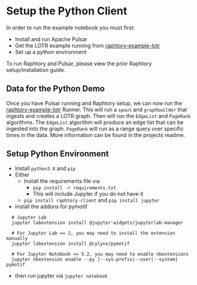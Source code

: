 # Setup the Python Client 

In order to run the example notebook you must first:

* Install and run Apache Pulsar
* Get the LOTR example running from [raphtory-example-lotr](https://github.com/Raphtory/Raphtory/tree/master/examples/raphtory-example-lotr)
* Set up a python environment

To run Raphtory and Pulsar, please view the prior Raphtory setup/installation guide.

##  Data for the Python Demo

Once you have Pulsar running and Raphtory setup, we can now run the [raphtory-example-lotr](https://github.com/Raphtory/Raphtory/tree/master/examples/raphtory-example-lotr) Runner.
This will run a `spout` and `graphbuilder` that ingests and creates a LOTR graph.
Then will run the `EdgeList` and `PageRank` algorithms. The `EdgeList` algorithm will produce an edge list that can be ingested into the graph. `PageRank` will run as a range query over specific times in the data. More information can be found in the projects readme.


## Setup Python Environment

- Install `python3.8` and `pip`
- Either
    - Install the requirements file via
        - `pip install -r requirements.txt`
        - This will include Jupyter if you do not have it
    - `pip install raphtory-client`  and `pip install jupyter`
- install the addons for pymotif
```
  # Jupyter Lab
  jupyter labextension install @jupyter-widgets/jupyterlab-manager

  # For Jupyter Lab <= 2, you may need to install the extension manually
  jupyter labextension install @cylynx/pymotif

  # For Jupyter Notebook <= 5.2, you may need to enable nbextensions
  jupyter nbextension enable --py [--sys-prefix|--user|--system] pymotif
```
- then run jupyter via `jupyter notebook`